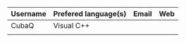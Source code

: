 | Username   | Prefered language(s)  | Email  | Web  || ------------ | ------------ | ------------ | ------------ ||  CubaQ | Visual C++  |   |   ||   |   |   |   |